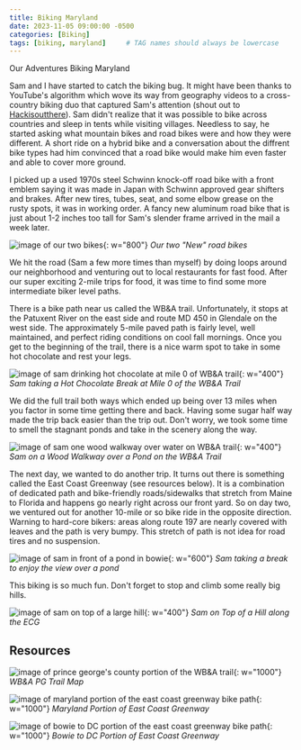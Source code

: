 ```yaml
---
title: Biking Maryland
date: 2023-11-05 09:00:00 -0500
categories: [Biking]
tags: [biking, maryland]     # TAG names should always be lowercase
---
```


Our Adventures Biking Maryland

Sam and I have started to catch the biking bug. It might have been thanks to YouTube's algorithm which wove its way from geography videos to a cross-country biking duo that captured Sam's attention (shout out to <a href="https://youtu.be/V-yO1DcdUFQ?si=HM3OMyACcIRl0bdz" target="_blank"> Hackisoutthere</a>). Sam didn't realize that it was possible to bike across countries and sleep in tents while visiting villages. Needless to say, he started asking what mountain bikes and road bikes were and how they were different. A short ride on a hybrid bike and a conversation about the diffrent bike types had him convinced that a road bike would make him even faster and able to cover more ground.

I picked up a used 1970s steel Schwinn knock-off road bike with a front emblem saying it was made in Japan with Schwinn approved gear shifters and brakes. After new tires, tubes, seat, and some elbow grease on the rusty spots, it was in working order. A fancy new aluminum road bike that is just about 1-2 inches too tall for Sam's slender frame arrived in the mail a week later. 

![image of our two bikes ](/assets/img/20231105_twobikes.jpg){: w="800"}
*Our two "New" road bikes*

We hit the road (Sam a few more times than myself) by doing loops around our neighborhood and venturing out to local restaurants for fast food. After our super exciting 2-mile trips for food, it was time to find some more intermediate biker level paths.

There is a bike path near us called the WB&A trail. Unfortunately, it stops at the Patuxent River on the east side and route MD 450 in Glendale on the west side. The approximately 5-mile paved path is fairly level, well maintained, and perfect riding conditions on cool fall mornings. Once you get to the beginning of the trail, there is a nice warm spot to take in some hot chocolate and rest your legs.

![image of sam drinking hot chocolate at mile 0 of WB&A trail ](/assets/img/20231105_drinkbreakmile0.jpg){: w="400"}
*Sam taking a Hot Chocolate Break at Mile 0 of the WB&A Trail*

We did the full trail both ways which ended up being over 13 miles when you factor in some time getting there and back. Having some sugar half way made the trip back easier than the trip out. Don't worry, we took some time to smell the stagnant ponds and take in the scenery along the way. 

![image of sam one wood walkway over water on WB&A trail ](/assets/img/20231105_samonwoodwalkway.jpg){: w="400"}
*Sam on a Wood Walkway over a Pond on the WB&A Trail*

The next day, we wanted to do another trip. It turns out there is something called the East Coast Greenway (see resources below). It is a combination of dedicated path and bike-friendly roads/sidewalks that stretch from Maine to Florida and happens go nearly right across our front yard. So on day two, we ventured out for another 10-mile or so bike ride in the opposite direction. Warning to hard-core bikers: areas along route 197 are nearly covered with leaves and the path is very bumpy. This stretch of path is not idea for road tires and no suspension. 

![image of sam in front of a pond in bowie](/assets/img/20231105_samatbowiepond.jpg){: w="600"}
*Sam taking a break to enjoy the view over a pond*

This biking is so much fun. Don't forget to stop and climb some really big hills.

![image of sam on top of a large hill ](/assets/img/20231105_samontopofhill.jpg){: w="400"}
*Sam on Top of a Hill along the ECG*

## Resources

![image of prince george's county portion of the WB&A trail ](/assets/img/20231105_pgwbandatrail.jpg){: w="1000"}
*WB&A PG Trail Map*

![image of maryland portion of the east coast greenway bike path ](/assets/img/20231105_eastcoastgreenwaymd.jpg){: w="1000"}
*Maryland Portion of East Coast Greenway*

![image of bowie to DC portion of the east coast greenway bike path ](/assets/img/20231105_eastcoastgreenway.png){: w="1000"}
*Bowie to DC Portion of East Coast Greenway*

